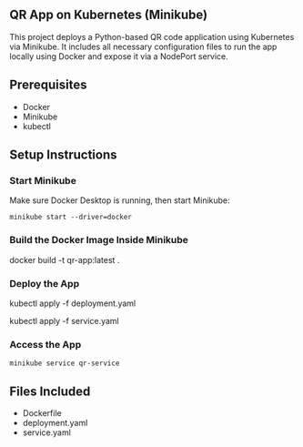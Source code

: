 ## QR App on Kubernetes (Minikube)

 This project deploys a Python-based QR code application using Kubernetes via Minikube. It includes
 all necessary configuration files to run the app locally using Docker and expose it via a NodePort
 service.

 ## Prerequisites

 - Docker
 - Minikube
 - kubectl

## Setup Instructions
 
 ### Start Minikube

 Make sure Docker Desktop is running, then start Minikube:

    minikube start --driver=docker

 ### Build the Docker Image Inside Minikube

 
   docker build -t qr-app:latest .

 ### Deploy the App

   kubectl apply -f deployment.yaml
   
   kubectl apply -f service.yaml

 ### Access the App

    minikube service qr-service 

## Files Included

- Dockerfile
- deployment.yaml
- service.yaml
 